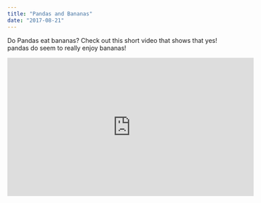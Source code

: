 ```yaml
---
title: "Pandas and Bananas"
date: "2017-08-21"
---
```


Do Pandas eat bananas? Check out this short video that shows that yes! pandas do seem to really enjoy bananas!

<!--more-->

<iframe width="560" height="315" src="https://www.youtube.com/embed/4SZl1r2O_bY" frameborder="0" allowfullscreen></iframe>